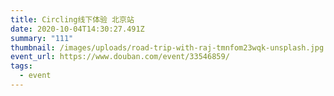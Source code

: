 ```yaml
---
title: Circling线下体验 北京站
date: 2020-10-04T14:30:27.491Z
summary: "111"
thumbnail: /images/uploads/road-trip-with-raj-tmnfom23wqk-unsplash.jpg
event_url: https://www.douban.com/event/33546859/
tags:
  - event
---
```


